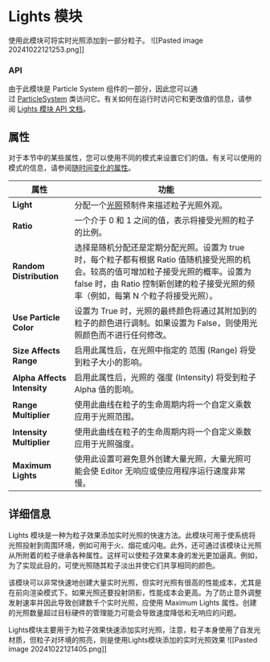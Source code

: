 # Lights 模块
使用此模块可将实时光照添加到一部分粒子。
![[Pasted image 20241022121253.png]]
### API
由于此模块是 Particle System 组件的一部分，因此您可以通过 [ParticleSystem](https://docs.unity3d.com/cn/current/ScriptReference/ParticleSystem.html) 类访问它。有关如何在运行时访问它和更改值的信息，请参阅 [Lights 模块 API 文档](https://docs.unity3d.com/cn/current/ScriptReference/ParticleSystem-lights.html)。
## 属性
对于本节中的某些属性，您可以使用不同的模式来设置它们的值。有关可以使用的模式的信息，请参阅[随时间变化的属性](https://docs.unity3d.com/cn/current/Manual/PartSysUsage.html#VaryOverTime)。

| 属性                          | 功能                                                                                                                           |
| --------------------------- | ---------------------------------------------------------------------------------------------------------------------------- |
| **Light**                   | 分配一个[光照](https://docs.unity3d.com/cn/current/Manual/LightingInUnity.html)预制件来描述粒子光照外观。                                       |
| **Ratio**                   | 一个介于 0 和 1 之间的值，表示将接受光照的粒子的比例。                                                                                               |
| **Random Distribution**     | 选择是随机分配还是定期分配光照。设置为 true 时，每个粒子都有根据 Ratio 值随机接受光照的机会。较高的值可增加粒子接受光照的概率。设置为 false 时，由 Ratio 控制新创建的粒子接受光照的频率（例如，每第 N 个粒子将接受光照）。 |
| **Use Particle Color**      | 设置为 True 时，光照的最终颜色将通过其附加到的粒子的颜色进行调制。如果设置为 False，则使用光照颜色而不进行任何修改。                                                             |
| **Size Affects Range**      | 启用此属性后，在光照中指定的 范围 (Range) 将受到粒子大小的影响。                                                                                        |
| **Alpha Affects Intensity** | 启用此属性后，光照的 强度 (Intensity)  将受到粒子 Alpha 值的影响。                                                                                 |
| **Range Multiplier**        | 使用此曲线在粒子的生命周期内将一个自定义乘数应用于光照范围。                                                                                               |
| **Intensity Multiplier**    | 使用此曲线在粒子的生命周期内将一个自定义乘数应用于光照强度。                                                                                               |
| **Maximum Lights**          | 使用此设置可避免意外创建大量光照，大量光照可能会使 Editor 无响应或使应用程序运行速度非常慢。                                                                           |
## 详细信息
Lights 模块是一种为粒子效果添加实时光照的快速方法。此模块可用于使系统将光照投射到周围环境，例如可用于火、烟花或闪电。此外，还可通过该模块让光照从所附着的粒子继承各种属性。这样可以使粒子效果本身的发光更加逼真。例如，为了实现此目的，可使光照随其粒子淡出并使它们共享相同的颜色。

该模块可以非常快速地创建大量实时光照，但实时光照有很高的性能成本，尤其是在前向渲染模式下。如果光照还要投射阴影，性能成本会更高。为了防止意外调整发射速率并因此导致创建数千个实时光照，应使用 Maximum Lights 属性。创建的光照数量超过目标硬件的管理能力可能会导致速度降低和无响应的问题。

Lights模块主要用于为粒子效果快速添加实时光照，注意，粒子本身使用了自发光材质，但粒子对环境的照亮，则是使用Lights模块添加的实时光照效果
![[Pasted image 20241022121405.png]]